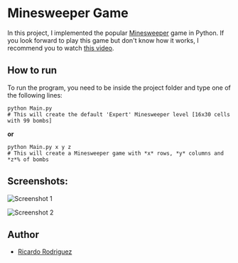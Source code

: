 # Minesweeper Game

In this project, I implemented the popular [Minesweeper](https://en.wikipedia.org/wiki/Minesweeper_(video_game)) game in Python. If you look forward to play this game but don't know how it works, I recommend you to watch [this video](https://www.youtube.com/watch?v=7B85WbEiYf4).

## How to run

To run the program, you need to be inside the project folder and type one of the following lines:

```
python Main.py
# This will create the default 'Expert' Minesweeper level [16x30 cells with 99 bombs]
```
**or**
```
python Main.py x y z
# This will create a Minesweeper game with *x* rows, *y* columns and *z*% of bombs
```

## Screenshots:

![Screenshot 1](http://prntscr.com/1caws0e)

![Screenshot 2](http://prntscr.com/1cax88t)

## Author

- [Ricardo Rodriguez](https://github.com/ricardombrodriguez)
